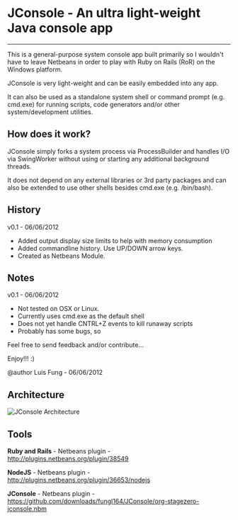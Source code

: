# JConsole - An ultra light-weight Java console app
-------------------------------------

This is a general-purpose system console app built primarily so I wouldn't 
have to leave Netbeans in order to play with Ruby on Rails (RoR) on the Windows platform.

JConsole is very light-weight and can be easily embedded into any app.  

It can also be used as a standalone system shell or command prompt (e.g. cmd.exe) for running 
scripts, code generators and/or other system/development utilities.


## How does it work?
JConsole simply forks a system process via ProcessBuilder and handles I/O via
SwingWorker without using or starting any additional background threads. 

It does not depend on any external libraries or 3rd party packages and can also be 
extended to use other shells besides cmd.exe (e.g. /bin/bash).
 
## History 

 v0.1 - 06/06/2012
 - Added output display size limits to help with memory consumption
 - Added commandline history. Use UP/DOWN arrow keys. 
 - Created as Netbeans Module.

## Notes 

v0.1 - 06/06/2012
- Not tested on OSX or Linux. 
- Currently uses cmd.exe as the default shell
- Does not yet handle CNTRL+Z events to kill runaway scripts
- Probably has some bugs, so


Feel free to send feedback and/or contribute...

Enjoy!!! :)

@author Luis Fung - 06/06/2012


Architecture
-------------------------------------
![JConsole Architecture](https://github.com/fungl164/JConsole/blob/master/Arch%20Diagram.png?raw=true "JConsole Architecture")

Tools
-------------------------------------
**Ruby and Rails** - Netbeans plugin - http://plugins.netbeans.org/plugin/38549

**NodeJS** - Netbeans plugin - http://plugins.netbeans.org/plugin/36653/nodejs

**JConsole** - Netbeans plugin - https://github.com/downloads/fungl164/JConsole/org-stagezero-jconsole.nbm